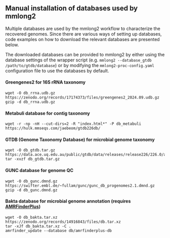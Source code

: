 ## Manual installation of databases used by mmlong2

Multiple databases are used by the mmlong2 workflow to characterize the recovered genomes.
Since there are various ways of setting up databases, code examples on how to download the relevant databases are presented below.
<br/>

The downloaded databases can be provided to mmlong2 by either using the database settings of the wrapper script (e.g. `mmlong2 --database_gtdb /path/to/gtdb/database`) or by modifying the `mmlong2-proc-config.yaml` configuration file to use the databases by default.
<br/>

#### Greengenes2 for 16S rRNA taxonomy
```
wget -O db_rrna.udb.gz https://zenodo.org/records/17174373/files/greengenes2_2024.09.udb.gz
gzip -d db_rrna.udb.gz
```

#### Metabuli database for contig taxonomy
```
wget -r -np -nH --cut-dirs=2 -R "index.html*" -P db_metabuli https://hulk.mmseqs.com/jaebeom/gtdb226db/
```

#### GTDB (Genome Taxonomy Database) for microbial genome taxonomy
```
wget -O db_gtdb.tar.gz https://data.ace.uq.edu.au/public/gtdb/data/releases/release226/226.0/auxillary_files/gtdbtk_package/full_package/gtdbtk_r226_data.tar.gz
tar -xvzf db_gtdb.tar.gz
```

#### GUNC database for genome QC
```
wget -O db_gunc.dmnd.gz https://swifter.embl.de/~fullam/gunc/gunc_db_progenomes2.1.dmnd.gz
gzip -d db_gunc.dmnd.gz
```

#### Bakta database for microbial genome annotation (requires [AMRFinderPlus](https://github.com/ncbi/amr/wiki))
```
wget -O db_bakta.tar.xz https://zenodo.org/records/14916843/files/db.tar.xz
tar -xJf db_bakta.tar.xz -C .
amrfinder_update --database db/amrfinderplus-db
```

[//]: # (Written by Mantas Sereika)
